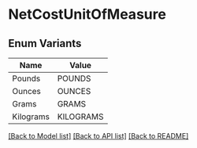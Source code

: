 # NetCostUnitOfMeasure

## Enum Variants

| Name | Value |
|---- | -----|
| Pounds | POUNDS |
| Ounces | OUNCES |
| Grams | GRAMS |
| Kilograms | KILOGRAMS |


[[Back to Model list]](../README.md#documentation-for-models) [[Back to API list]](../README.md#documentation-for-api-endpoints) [[Back to README]](../README.md)


